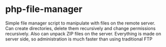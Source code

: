 # php-file-manager
Simple file manager script to manipulate with files on the remote server. Can create directories, delete them recursively and change permissions recursively. Also can unpack ZIP files on the server. Everything is made on server side, so administration is much faster than using traditional FTP

